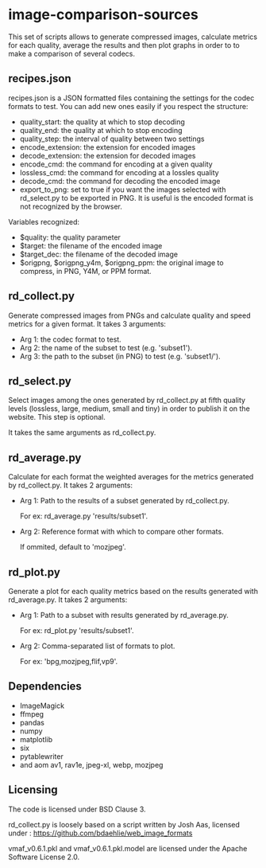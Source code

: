 # image-comparison-sources

This set of scripts allows to generate compressed images, calculate metrics
for each quality, average the results and then plot graphs in order to 
to make a comparison of several codecs.

## recipes.json

recipes.json is a JSON formatted files containing the settings for the codec
formats to test. You can add new ones easily if you respect the structure:

 - quality_start: the quality at which to stop decoding
 - quality_end: the quality at which to stop encoding
 - quality_step: the interval of quality between two settings
 - encode_extension: the extension for encoded images
 - decode_extension: the extension for decoded images
 - encode_cmd: the command for encoding at a given quality
 - lossless_cmd: the command for encoding at a lossles quality
 - decode_cmd: the command for decoding the encoded image
 - export_to_png: set to true if you want the images selected with rd_select.py
 to be exported in PNG. It is useful is the encoded format is not recognized by
 the browser.

Variables recognized:

 - $quality: the quality parameter
 - $target: the filename of the encoded image
 - $target_dec: the filename of the decoded image
 - $origpng, $origpng_y4m, $origpng_ppm: the original image to compress, 
 in PNG, Y4M, or PPM format.

## rd_collect.py

Generate compressed images from PNGs and calculate quality and speed metrics 
for a given format. It takes 3 arguments:

 - Arg 1: the codec format to test.
 - Arg 2: the name of the subset to test (e.g. 'subset1').
 - Arg 3: the path to the subset (in PNG) to test (e.g. 'subset1/').

## rd_select.py

Select images among the ones generated by rd_collect.py at fifth quality 
levels (lossless, large, medium, small and tiny) in order to publish it on 
the website. This step is optional.

It takes the same arguments as rd_collect.py.

## rd_average.py

Calculate for each format the weighted averages for the metrics generated 
by rd_collect.py. It takes 2 arguments:

 - Arg 1: Path to the results of a subset generated by rd_collect.py.

    For ex: rd_average.py 'results/subset1'.

 - Arg 2: Reference format with which to compare other formats.

    If ommited, default to 'mozjpeg'.

## rd_plot.py

Generate a plot for each quality metrics based on the results generated 
with rd_average.py. It takes 2 arguments:

 - Arg 1: Path to a subset with results generated by rd_average.py.

    For ex: rd_plot.py 'results/subset1'.

 - Arg 2: Comma-separated list of formats to plot.

    For ex: 'bpg,mozjpeg,flif,vp9'.

## Dependencies

 - ImageMagick
 - ffmpeg
 - pandas
 - numpy
 - matplotlib
 - six
 - pytablewriter
 - and aom av1, rav1e, jpeg-xl, webp, mozjpeg

## Licensing

The code is licensed under BSD Clause 3.

rd_collect.py is loosely based on a script written by Josh Aas, licensed under : https://github.com/bdaehlie/web_image_formats

vmaf_v0.6.1.pkl and vmaf_v0.6.1.pkl.model are licensed under the Apache Software License 2.0.